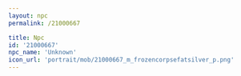 ```yaml
---
layout: npc
permalink: /21000667

title: Npc
id: '21000667'
npc_name: 'Unknown'
icon_url: 'portrait/mob/21000667_m_frozencorpsefatsilver_p.png'
---
```

